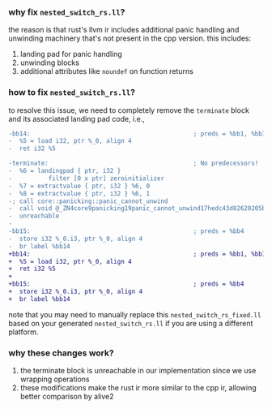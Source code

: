### why fix `nested_switch_rs.ll`?
the reason is that rust's llvm ir includes additional panic handling and unwinding machinery that's not present in the cpp version. this includes:

1. landing pad for panic handling
2. unwinding blocks
3. additional attributes like `noundef` on function returns

### how to fix `nested_switch_rs.ll`?
to resolve this issue, we need to completely remove the `terminate` block and its associated landing pad code, i.e.,

```diff
-bb14:                                             ; preds = %bb1, %bb18, %bb11, %bb17, %bb6, %bb8, %bb16, %bb15, %bb3
-  %5 = load i32, ptr %_0, align 4
-  ret i32 %5

-terminate:                                        ; No predecessors!
-  %6 = landingpad { ptr, i32 }
-          filter [0 x ptr] zeroinitializer
-  %7 = extractvalue { ptr, i32 } %6, 0
-  %8 = extractvalue { ptr, i32 } %6, 1
-; call core::panicking::panic_cannot_unwind
-  call void @_ZN4core9panicking19panic_cannot_unwind17hedc43d82620205bfE() #3
-  unreachable
-
-bb15:                                             ; preds = %bb4
-  store i32 %_0.i3, ptr %_0, align 4
-  br label %bb14
+bb14:                                             ; preds = %bb1, %bb18, %bb11, %bb17, %bb6, %bb8, %bb16, %bb15, %bb3
+  %5 = load i32, ptr %_0, align 4
+  ret i32 %5
+
+bb15:                                             ; preds = %bb4
+  store i32 %_0.i3, ptr %_0, align 4
+  br label %bb14
```

note that you may need to manually replace this `nested_switch_rs_fixed.ll` based on your generated `nested_switch_rs.ll` if you are using a different platform.

### why these changes work?
1. the terminate block is unreachable in our implementation since we use wrapping operations
2. these modifications make the rust ir more similar to the cpp ir, allowing better comparison by alive2
